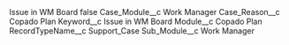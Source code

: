 <?xml version="1.0" encoding="UTF-8"?>
<CustomMetadata xmlns="http://soap.sforce.com/2006/04/metadata" xmlns:xsi="http://www.w3.org/2001/XMLSchema-instance" xmlns:xsd="http://www.w3.org/2001/XMLSchema">
    <label>Issue in WM Board</label>
    <protected>false</protected>
    <values>
        <field>Case_Module__c</field>
        <value xsi:type="xsd:string">Work Manager</value>
    </values>
    <values>
        <field>Case_Reason__c</field>
        <value xsi:type="xsd:string">Copado Plan</value>
    </values>
    <values>
        <field>Keyword__c</field>
        <value xsi:type="xsd:string">Issue in WM Board</value>
    </values>
    <values>
        <field>Module__c</field>
        <value xsi:type="xsd:string">Copado Plan</value>
    </values>
    <values>
        <field>RecordTypeName__c</field>
        <value xsi:type="xsd:string">Support_Case</value>
    </values>
    <values>
        <field>Sub_Module__c</field>
        <value xsi:type="xsd:string">Work Manager</value>
    </values>
</CustomMetadata>
